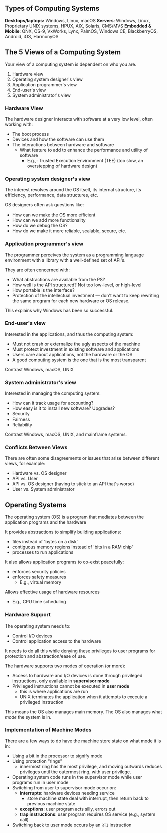 ## Types of Computing Systems

**Desktops/laptops:** Windows, Linux, macOS
**Servers**: Windows, Linux, Proprietary UNIX systems, HPUX, AIX, Solaris, CMS/MVS
**Embedded & Mobile**: QNX, OS-9, VxWorks, Lynx, PalmOS, Windows CE, BlackberryOS, Android, iOS, HarmonyOS

## The 5 Views of a Computing System

Your view of a computing system is dependent on who you are.

1. Hardware view
2. Operating system designer's view
3. Application programmer's view
4. End-user's view
5. System administrator's view


### Hardware View

The hardware designer interacts with software at a very low level, often working with:
- The boot process
- Devices and how the software can use them
- The interactions between hardware and software
	- What feature to add to enhance the performance and utility of software
		- E.g.,: Trusted Execution Environment (TEE) (too slow, an overstepping of hardware design)

### Operating system designer's view

The interest revolves around the OS itself, its internal structure, its efficiency, performance, data structures, etc.

OS designers often ask questions like:
- How can we make the OS more efficient
- How can we add more functionality
- How do we debug the OS?
- How do we make it more reliable, scalable, secure, etc.

### Application programmer's view

The programmer perceives the system as a programming language environment with a library with a well-defined set of API's.

They are often concerned with:
- What abstractions are available from the PS?
- How well is the API structured? Not too low-level, or high-level
- How portable is the interface?
- Protection of the intellectual investment — don't want to keep rewriting the same program for each new hardware or OS release.

This explains why Windows has been so successful.

### End-user's view

Interested in the applications, and thus the computing system:
- Must not crash or externalize the ugly aspects of the machine
- Must protect investment in existing software and applications
- Users care about applications, not the hardware or the OS
- A good computing system is the one that is the most transparent

Contrast Windows, macOS, UNIX

### System administrator's view

Interested in managing the computing system:
- How can it track usage for accounting?
- How easy is it to install new software? Upgrades?
- Security
- Fairness
- Reliability

Contrast Windows, macOS, UNIX, and mainframe systems.

### Conflicts Between Views

There are often some disagreements or issues that arise between different views, for example:
- Hardware vs. OS designer
- API vs. User
- API vs. OS designer (having to stick to an API that's worse)
- User vs. System administrator

## Operating Systems

The operating system (OS) is a program that mediates between the application programs and the hardware

It provides abstractions to simplify building applications:
- files instead of 'bytes on a disk'
- contiguous memory regions instead of 'bits in a RAM chip'
- processes to run applications

It also allows application programs to co-exist peacefully:
- enforces security policies
- enforces safety measures
	- E.g., virtual memory

Allows effective usage of hardware resources 
- E.g., CPU time scheduling

### Hardware Support

The operating system needs to:
- Control I/O devices 
- Control application access to the hardware

It needs to do all this while denying these privileges to user programs for protection and abstraction/ease of use.

The hardware supports two modes of operation (or more):
- Access to hardware and I/O devices is done through privileged instructions, only available in **supervisor mode**
- Privileged instructions cannot be executed in **user mode**
	- this is where applications are run
	- UNIX terminates the application when it attempts to execute a privileged instruction

This means the OS also manages main memory. The OS also manages what *mode* the system is in.

### Implementation of Machine Modes

There are a few ways to do have the machine store state on what mode it is in:
- Using a bit in the processor to signify mode 
- Using protection “rings”
	- innermost ring has the most privilege, and moving outwards reduces privileges until the outermost ring, with user privilege.
- Operating system code runs in the supervisor mode while user programs run in user mode
- Switching from user to supervisor mode occur on:
	- **interrupts**: hardware devices needing service
		- store machine state deal with interrupt, then return back to previous machine state
	- **exceptions**: user program acts silly, errors out
	- **trap instructions**: user program requires OS service (e.g., system call)
- Switching back to user mode occurs by an `RTI` instruction